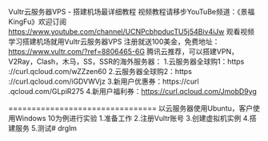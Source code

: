 Vultr云服务器VPS - 搭建机场最详细教程
视频教程请移步YouTuBe频道：《景福KingFu》欢迎订阅
https://www.youtube.com/channel/UCNPcbhpducTU5j54Biv4iJw 观看视频
学习搭建机场就用Vultr云服务器VPS
注册就送100美金，免费地址：https://www.vultr.com/?ref=8806465-6G
腾讯云推荐，可以搭建VPN，V2Ray，Clash，木马，SS，SSR的海外服务器：
1.云服务器全球购1：https ://curl.qcloud.com/wZZzen60
2.云服务器全球购2：https ://curl.qcloud.com/iGDVWVjz
3.新用户优惠券：https://curl .qcloud.com/GLpiR275
4.新用户福利券：https://curl.qcloud.com/JmobD9yg

================================
以云服务器使用Ubuntu，客户使用Windows 10为例进行实验
1.准备工作
2.注册Vultr账号
3.创建虚拟机实例
4.搭建服务
5.测试# drglm
